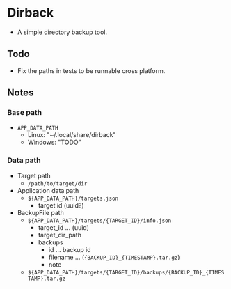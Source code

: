 Dirback
=======

- A simple directory backup tool.


## Todo
- Fix the paths in tests to be runnable cross platform.


## Notes
### Base path
- `APP_DATA_PATH`
  - Linux: "~/.local/share/dirback"
  - Windows: "TODO"

### Data path
- Target path
  - `/path/to/target/dir`
- Application data path
  - `${APP_DATA_PATH}/targets.json`
    - target id (uuid?)
- BackupFile path
  - `${APP_DATA_PATH}/targets/{TARGET_ID}/info.json`
    - target_id ... (uuid)
    - target_dir_path
    - backups
      - id ... backup id
      - filename ... (`{BACKUP_ID}_{TIMESTAMP}.tar.gz`)
      - note
  - `${APP_DATA_PATH}/targets/{TARGET_ID}/backups/{BACKUP_ID}_{TIMESTAMP}.tar.gz`


